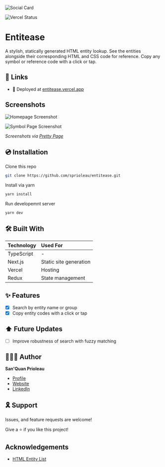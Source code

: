 ![Social Card][social-card-url]

![Vercel Status](https://img.shields.io/github/deployments/sprioleau/entitease/production?label=vercel&logo=vercel&style=for-the-badge)

# Entitease

A stylish, statically generated HTML entity lookup. See the entities alongside their corresponding HTML and CSS code for reference. Copy any symbol or reference code with a click or tap.

## 🔗 Links

- 🚀 Deployed at [entitease.vercel.app][deployed-url]

## Screenshots

![Homepage Screenshot][homepage-screenshot-url] 

![Symbol Page Screenshot][symbol-page-screenshot-url] 

_Screenshots via [Pretty Page](https://prettypage.vercel.app/)_

## 💿 Installation

Clone this repo

```bash
git clone https://github.com/sprioleau/entitease.git
```

Install via yarn

```bash
yarn install
```

Run developemnt server

```bash
yarn dev
```

## 🛠 Built With

| Technology            | Used For                          |
| :-------------------- | :-------------------------------- |
| TypeScript            | -                                 |
| Next.js               | Static site generation            |
| Vercel                | Hosting                           |
| Redux                 | State management                  |

## ✨ Features
- [x] Search by entity name or group
- [x] Copy entity codes with a click or tap

## ⬆️ Future Updates

- [ ] Improve robustness of search with fuzzy matching

## 👨🏾‍💻 Author

**San'Quan Prioleau**

- [Profile][github-url]
- [Website][website]
- [LinkedIn][linkedin]

## 🎗 Support

Issues, and feature requests are welcome!

Give a ⭐️ if you like this project!

## Acknowledgements

- [HTML Entity List](https://dev.w3.org/html5/html-author/charref)

<!-- Author Details -->
[github-url]: https://github.com/spriolau "San'Quan Prioleau on Github"
[website]: https://sprioleau.dev "San'Quan Prioleau's personal website"
[linkedin]: https://www.linkedin.com/in/sanquanprioleau/
[headshot_url]: https://avatars.githubusercontent.com/u/49278940?v=4 "San'Quan Prioleau headshot"

<!-- Project Details -->
[deployed-url]: https://entitease.vercel.app
[social-card-url]: https://entitease.vercel.app/social-card_1200x630px.png "Social Card"
[homepage-screenshot-url]: https://entitease.vercel.app/homepage.png "Homepage Screenshot"
[symbol-page-screenshot-url]: https://entitease.vercel.app/symbol-page.png "Symbol Page Screenshot"
